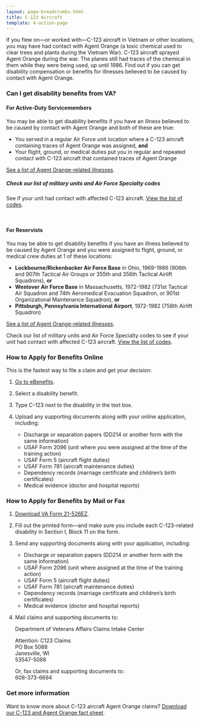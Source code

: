 ```yaml
---
layout: page-breadcrumbs.html
title: C-123 Aircraft
template: 4-action-page
---
```


If you flew on—or worked with—C-123 aircraft in Vietnam or other locations, you may have had contact with Agent Orange (a toxic chemical used to clear trees and plants during the Vietnam War). C-123 aircraft sprayed Agent Orange during the war. The planes still had traces of the chemical in them while they were being used, up until 1986. Find out if you can get disability compensation or benefits for illnesses believed to be caused by contact with Agent Orange.

<div class="call-out" markdown="1">

### Can I get disability benefits from VA?

#### For Active-Duty Servicemembers

You may be able to get disability benefits if you have an illness believed to be caused by contact with Agent Orange and both of these are true:
- You served in a regular Air Force unit location where a C-123 aircraft containing traces of Agent Orange was assigned, **and**
- Your flight, ground, or medical duties put you in regular and repeated contact with C-123 aircraft that contained traces of Agent Orange

[See a list of Agent Orange-related illnesses](/disability-benefits/conditions/exposure-to-hazardous-materials/agent-orange/diseases/).


##### Check our list of military units and Air Force Specialty codes 

See if your unit had contact with affected C-123 aircraft. [View the list of codes]( http://www.benefits.va.gov/compensation/docs/AO_C123_AFSpecialityCodesUnits.pdf).

<br>

#### For Reservists

You may be able to get disability benefits if you have an illness believed to be caused by Agent Orange and you were assigned to flight, ground, or medical crew duties at 1 of these locations:
- **Lockbourne/Rickenbacker Air Force Base** in Ohio, 1969-1986 (906th and 907th Tactical Air Groups or 355th and 356th Tactical Airlift Squadrons), **or**
- **Westover Air Force Base** in Massachusetts, 1972-1982 (731st Tactical Air Squadron and 74th Aeromedical Evacuation Squadron, or 901st Organizational Maintenance Squadron), **or**
- **Pittsburgh, Pennsylvania International Airport**, 1972-1982 (758th Airlift Squadron)

[See a list of Agent Orange-related illnesses](https://www.vets.gov/disability-benefits/conditions/exposure-to-hazardous-materials/agent-orange/diseases/).


Check our list of military units and Air Force Specialty codes to see if your unit had contact with affected C-123 aircraft. [View the list of codes]( http://www.benefits.va.gov/compensation/docs/AO_C123_AFSpecialityCodesUnits.pdf).

</div>

### How to Apply for Benefits Online

This is the fastest way to file a claim and get your decision:

<ol class="process" markdown="0">
<li class="step one" markdown="1">

[Go to eBenefits](https://www.ebenefits.va.gov/ebenefits/homepage).

</li>

<li class="step two" markdown="1">

Select a disability benefit.

</li>

<li class="step three" markdown="1">

Type C-123 next to the disability in the text box.

</li>

<li class="step last four" markdown="0">

<p>Upload any supporting documents along with your online application, including:</p>

<div class="call-out">

<ul>
  <li>Discharge or separation papers (DD214 or another form with the same information)</li>
  <li>USAF Form 2096 (unit where you were assigned at the time of the training action)</li>
  <li>USAF Form 5 (aircraft flight duties)</li>
  <li>USAF Form 781 (aircraft maintenance duties)</li>
  <li>Dependency records (marriage certificate and children’s birth certificates)</li>
  <li>Medical evidence (doctor and hospital reports)</li>
</ul>

</div>

</li>
</ol>

### How to Apply for Benefits by Mail or Fax

<ol class="process" markdown="0">
<li class="step one" markdown="1">

[Download VA Form 21-526EZ](http://www.vba.va.gov/pubs/forms/VBA-21-526EZ-ARE.pdf).

</li>

<li class="step two" markdown="0">

Fill out the printed form—and make sure you include each C-123-related disability in Section I, Block 11 on the form.

</li>

<li class="step three wow fadeIn animated" markdown="0">

<p>Send any supporting documents along with your application, including:</p>

<div class="call-out">

<ul>
  <li>Discharge or separation papers (DD214 or another form with the same information)</li>
  <li>USAF Form 2096 (unit where assigned at the time of the training action)</li>
  <li>USAF Form 5 (aircraft flight duties)</li>
  <li>USAF Form 781 (aircraft maintenance duties)</li>
  <li>Dependency records (marriage certificate and children’s birth certificates)</li>
  <li>Medical evidence (doctor and hospital reports)</li>
</ul>

</div>

</li>

<li class="step three last" markdown="0">

<p>Mail claims and supporting documents to:</p>
<p>Department of Veterans Affairs Claims Intake Center</p>
<p>Attention: C123 Claims<br />
PO Box 5088<br />
Janesville, WI<br />
53547-5088</p>

<p>Or, fax claims and supporting documents to:<br />
<span class="tel">608-373-6694</span></p>

</li>

</ol>

### Get more information

Want to know more about C-123 aircraft Agent Orange claims? [Download our C-123 and Agent Orange fact sheet](http://www.benefits.va.gov/benefits/factsheets/serviceconnected/AO_c123.pdf).
